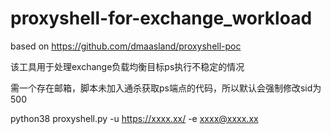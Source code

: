 # proxyshell-for-exchange_workload
based on https://github.com/dmaasland/proxyshell-poc

该工具用于处理exchange负载均衡目标ps执行不稳定的情况

需一个存在邮箱，脚本未加入通杀获取ps端点的代码，所以默认会强制修改sid为500

python38 proxyshell.py -u https://xxxx.xx/ -e xxxx@xxxx.xx
